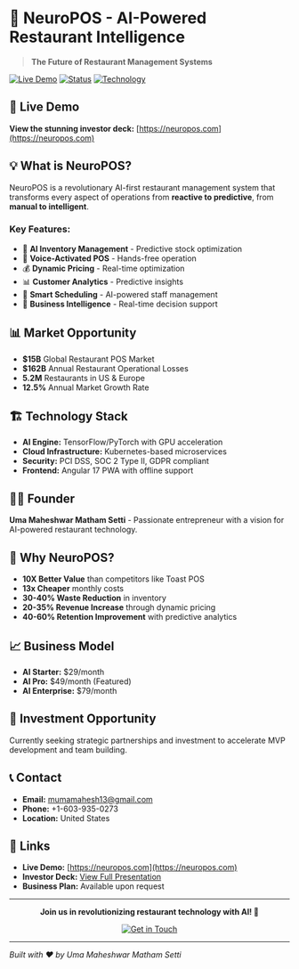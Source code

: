 # 🧠 NeuroPOS - AI-Powered Restaurant Intelligence

> **The Future of Restaurant Management Systems**

[![Live Demo](https://img.shields.io/badge/Live-Demo-brightgreen?style=for-the-badge)](https://neuropos.com)
[![Status](https://img.shields.io/badge/Status-Building-blue?style=for-the-badge)](https://github.com/umamahesh/neuropos-deck)
[![Technology](https://img.shields.io/badge/Tech-AI%20%7C%20ML%20%7C%20Restaurant%20Tech-orange?style=for-the-badge)](https://github.com/umamahesh/neuropos-deck)

## 🚀 **Live Demo**
**View the stunning investor deck:** [https://neuropos.com](https://neuropos.com)

## 💡 **What is NeuroPOS?**

NeuroPOS is a revolutionary AI-first restaurant management system that transforms every aspect of operations from **reactive to predictive**, from **manual to intelligent**.

### **Key Features:**
- 🤖 **AI Inventory Management** - Predictive stock optimization
- 🎤 **Voice-Activated POS** - Hands-free operation
- 💰 **Dynamic Pricing** - Real-time optimization
- 📊 **Customer Analytics** - Predictive insights
- 👥 **Smart Scheduling** - AI-powered staff management
- 🧠 **Business Intelligence** - Real-time decision support

## 📊 **Market Opportunity**

- **$15B** Global Restaurant POS Market
- **$162B** Annual Restaurant Operational Losses
- **5.2M** Restaurants in US & Europe
- **12.5%** Annual Market Growth Rate

## 🏗️ **Technology Stack**

- **AI Engine:** TensorFlow/PyTorch with GPU acceleration
- **Cloud Infrastructure:** Kubernetes-based microservices
- **Security:** PCI DSS, SOC 2 Type II, GDPR compliant
- **Frontend:** Angular 17 PWA with offline support

## 👨‍💼 **Founder**

**Uma Maheshwar Matham Setti** - Passionate entrepreneur with a vision for AI-powered restaurant technology.

## 🌟 **Why NeuroPOS?**

- **10X Better Value** than competitors like Toast POS
- **13x Cheaper** monthly costs
- **30-40% Waste Reduction** in inventory
- **20-35% Revenue Increase** through dynamic pricing
- **40-60% Retention Improvement** with predictive analytics

## 📈 **Business Model**

- **AI Starter:** $29/month
- **AI Pro:** $49/month (Featured)
- **AI Enterprise:** $79/month

## 🎯 **Investment Opportunity**

Currently seeking strategic partnerships and investment to accelerate MVP development and team building.

## 📞 **Contact**

- **Email:** mumamahesh13@gmail.com
- **Phone:** +1-603-935-0273
- **Location:** United States

## 🔗 **Links**

- **Live Demo:** [https://neuropos.com](https://neuropos.com)
- **Investor Deck:** [View Full Presentation](https://neuropos.com)
- **Business Plan:** Available upon request

---

<div align="center">

**Join us in revolutionizing restaurant technology with AI! 🚀**

[![Get in Touch](https://img.shields.io/badge/Get%20in%20Touch-Contact%20Us-blue?style=for-the-badge&logo=gmail)](mailto:mumamahesh13@gmail.com)

</div>

---

*Built with ❤️ by Uma Maheshwar Matham Setti*
